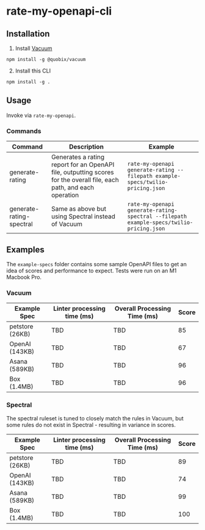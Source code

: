 # rate-my-openapi-cli

## Installation

1. Install [Vacuum](https://quobix.com/vacuum/)

```
npm install -g @quobix/vacuum
```

2. Install this CLI

```
npm install -g .
```

## Usage

Invoke via `rate-my-openapi`.

### Commands

| Command                  | Description                                                                                                          | Example                                                                                 |
| ------------------------ | -------------------------------------------------------------------------------------------------------------------- | --------------------------------------------------------------------------------------- |
| generate-rating          | Generates a rating report for an OpenAPI file, outputting scores for the overall file, each path, and each operation | `rate-my-openapi generate-rating --filepath example-specs/twilio-pricing.json`          |
| generate-rating-spectral | Same as above but using Spectral instead of Vacuum                                                                   | `rate-my-openapi generate-rating-spectral --filepath example-specs/twilio-pricing.json` |

## Examples

The `example-specs` folder contains some sample OpenAPI files to get an idea of
scores and performance to expect. Tests were run on an M1 Macbook Pro.

### Vacuum

| Example Spec    | Linter processing time (ms) | Overall Processing Time (ms) | Score |
| --------------- | --------------------------- | ---------------------------- | ----- |
| petstore (26KB) | TBD                         | TBD                          | 85    |
| OpenAI (143KB)  | TBD                         | TBD                          | 67    |
| Asana (589KB)   | TBD                         | TBD                          | 96    |
| Box (1.4MB)     | TBD                         | TBD                          | 96    |

### Spectral

The spectral ruleset is tuned to closely match the rules in Vacuum, but some
rules do not exist in Spectral - resulting in variance in scores.

| Example Spec    | Linter processing time (ms) | Overall Processing Time (ms) | Score |
| --------------- | --------------------------- | ---------------------------- | ----- |
| petstore (26KB) | TBD                         | TBD                          | 89    |
| OpenAI (143KB)  | TBD                         | TBD                          | 74    |
| Asana (589KB)   | TBD                         | TBD                          | 99    |
| Box (1.4MB)     | TBD                         | TBD                          | 100   |
